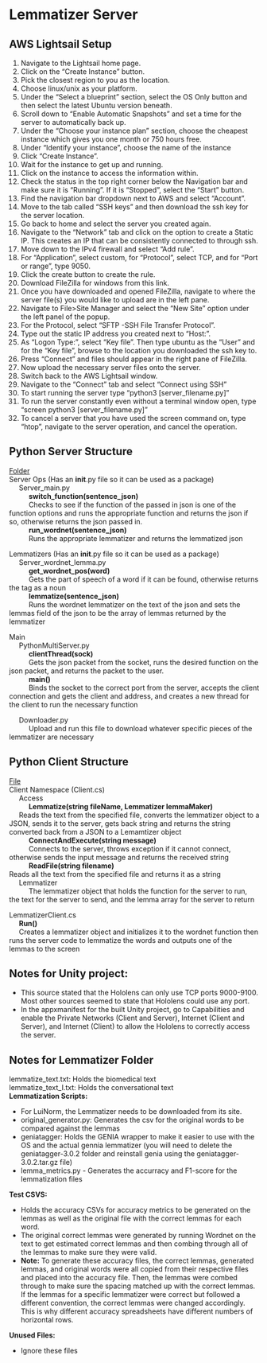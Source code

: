# Lemmatizer Server
## AWS Lightsail Setup
1. Navigate to the Lightsail home page.
2. Click on the “Create Instance” button.
3. Pick the closest region to you as the location.
4. Choose linux/unix as your platform.
5. Under the “Select a blueprint” section, select the OS Only button and then select the latest Ubuntu version beneath.
6. Scroll down to “Enable Automatic Snapshots” and set a time for the server to automatically back up.
7. Under the “Choose your instance plan” section, choose the cheapest instance which gives you one month or 750 hours free.
8. Under “Identify your instance”, choose the name of the instance
9. Click “Create Instance”.
10. Wait for the instance to get up and running.
11. Click on the instance to access the information within.
12. Check the status in the top right corner below the Navigation bar and make sure it is “Running”. If it is “Stopped”, select the “Start” button.
13. Find the navigation bar dropdown next to AWS and select “Account”.
14. Move to the tab called “SSH keys” and then download the ssh key for the server location.
15. Go back to home and select the server you created again.
16. Navigate to the “Network” tab and click on the option to create a Static IP. This creates an IP that can be consistently connected to through ssh.
17. Move down to the IPv4 firewall and select “Add rule”.
18. For “Application”, select custom, for “Protocol”, select TCP, and for “Port or range”, type 9050.
19. Click the create button to create the rule.
20. Download FileZilla for windows from this link.
21. Once you have downloaded and opened FileZilla, navigate to where the server file(s) you would like to upload are in the left pane.
22. Navigate to File>Site Manager and select the “New Site” option under the left panel of the popup.
23. For the Protocol, select “SFTP -SSH File Transfer Protocol”.
24. Type out the static IP address you created next to “Host:”.
25. As “Logon Type:”, select “Key file”. Then type ubuntu as the “User” and for the “Key file”, browse to the location you downloaded the ssh key to.
26. Press “Connect” and files should appear in the right pane of FileZilla.
27. Now upload the necessary server files onto the server.
28. Switch back to the AWS Lightsail window.
29. Navigate to the “Connect” tab and select “Connect using SSH”
30. To start running the server type “python3 [server_filename.py]”
31. To run the server constantly even without a terminal window open, type “screen python3 [server_filename.py]”
32. To cancel a server that you have used the screen command on, type “htop”, navigate to the server operation, and cancel the operation.

## Python Server Structure  
<ins>Folder</ins>  
Server Ops (Has an __init__.py file so it can be used as a package)  
&nbsp;&nbsp;&nbsp;&nbsp;&nbsp;Server_main.py  
&nbsp;&nbsp;&nbsp;&nbsp;&nbsp;&nbsp;&nbsp;&nbsp;&nbsp;&nbsp;**switch_function(sentence_json)**  
&nbsp;&nbsp;&nbsp;&nbsp;&nbsp;&nbsp;&nbsp;&nbsp;&nbsp;&nbsp;Checks to see if the function of the passed in json is one of the function options and runs the appropriate function and returns the json if so, otherwise returns the json passed in.  
&nbsp;&nbsp;&nbsp;&nbsp;&nbsp;&nbsp;&nbsp;&nbsp;&nbsp;&nbsp;**run_wordnet(sentence_json)**  
&nbsp;&nbsp;&nbsp;&nbsp;&nbsp;&nbsp;&nbsp;&nbsp;&nbsp;&nbsp;Runs the appropriate lemmatizer and returns the lemmatized json  

Lemmatizers (Has an __init__.py file so it can be used as a package)  
&nbsp;&nbsp;&nbsp;&nbsp;&nbsp;Server_wordnet_lemma.py  
&nbsp;&nbsp;&nbsp;&nbsp;&nbsp;&nbsp;&nbsp;&nbsp;&nbsp;&nbsp;**get_wordnet_pos(word)**  
&nbsp;&nbsp;&nbsp;&nbsp;&nbsp;&nbsp;&nbsp;&nbsp;&nbsp;&nbsp;Gets the part of speech of a word if it can be found, otherwise returns the tag as a noun  
&nbsp;&nbsp;&nbsp;&nbsp;&nbsp;&nbsp;&nbsp;&nbsp;&nbsp;&nbsp;**lemmatize(sentence_json)**  
&nbsp;&nbsp;&nbsp;&nbsp;&nbsp;&nbsp;&nbsp;&nbsp;&nbsp;&nbsp;Runs the wordnet lemmatizer on the text of the json and sets the lemmas field of the json to be the array of lemmas returned by the lemmatizer  

Main  
&nbsp;&nbsp;&nbsp;&nbsp;&nbsp;PythonMultiServer.py  
&nbsp;&nbsp;&nbsp;&nbsp;&nbsp;&nbsp;&nbsp;&nbsp;&nbsp;&nbsp;**clientThread(sock)**  
&nbsp;&nbsp;&nbsp;&nbsp;&nbsp;&nbsp;&nbsp;&nbsp;&nbsp;&nbsp;Gets the json packet from the socket, runs the desired function on the json packet, and returns the packet to the user.  
&nbsp;&nbsp;&nbsp;&nbsp;&nbsp;&nbsp;&nbsp;&nbsp;&nbsp;&nbsp;**main()**  
&nbsp;&nbsp;&nbsp;&nbsp;&nbsp;&nbsp;&nbsp;&nbsp;&nbsp;&nbsp;Binds the socket to the correct port from the server, accepts the client connection and gets the client and address, and creates a new thread for the client to run the necessary function  

&nbsp;&nbsp;&nbsp;&nbsp;&nbsp;Downloader.py  
&nbsp;&nbsp;&nbsp;&nbsp;&nbsp;&nbsp;&nbsp;&nbsp;&nbsp;&nbsp;Upload and run this file to download whatever specific pieces of the lemmatizer are necessary  

## Python Client Structure  
<ins>File</ins>  
Client Namespace (Client.cs)  
&nbsp;&nbsp;&nbsp;&nbsp;&nbsp;Access  
&nbsp;&nbsp;&nbsp;&nbsp;&nbsp;&nbsp;&nbsp;&nbsp;&nbsp;&nbsp;**Lemmatize(string fileName, Lemmatizer lemmaMaker)**  
&nbsp;&nbsp;&nbsp;&nbsp;&nbsp;Reads the text from the specified file, converts the lemmatizer object to a JSON, sends it to the server, gets back string and returns the string converted back from a JSON to a Lemamtizer object  
&nbsp;&nbsp;&nbsp;&nbsp;&nbsp;&nbsp;&nbsp;&nbsp;&nbsp;&nbsp;**ConnectAndExecute(string message)**  
&nbsp;&nbsp;&nbsp;&nbsp;&nbsp;&nbsp;&nbsp;&nbsp;&nbsp;&nbsp;Connects to the server, throws exception if it cannot connect, otherwise sends the input message and returns the received string  
&nbsp;&nbsp;&nbsp;&nbsp;&nbsp;&nbsp;&nbsp;&nbsp;&nbsp;&nbsp;**ReadFile(string filename)**  
Reads all the text from the specified file and returns it as a string  
&nbsp;&nbsp;&nbsp;&nbsp;&nbsp;Lemmatizer  
&nbsp;&nbsp;&nbsp;&nbsp;&nbsp;&nbsp;&nbsp;&nbsp;&nbsp;&nbsp;The lemmatizer object that holds the function for the server to run, the text for the server to send, and the lemma array for the server to return  

LemmatizerClient.cs  
&nbsp;&nbsp;&nbsp;&nbsp;&nbsp;**Run()**  
&nbsp;&nbsp;&nbsp;&nbsp;&nbsp;Creates a lemmatizer object and initializes it to the wordnet function then runs the server code to lemmatize the words and outputs one of the lemmas to the screen  

## Notes for Unity project:  
* This source stated that the Hololens can only use TCP ports 9000-9100. Most other sources seemed to state that Hololens could use any port.  
* In the appxmanifest for the built Unity project, go to Capabilities and enable the Private Networks (Client and Server), Internet (Client and Server), and Internet (Client) to allow the Hololens to correctly access the server.  

## Notes for Lemmatizer Folder
lemmatize_text.txt: Holds the biomedical text  
lemmatize_text_I.txt: Holds the conversational text  
**Lemmatization Scripts:**  
* For LuiNorm, the Lemmatizer needs to be downloaded from its site.
* original_generator.py: Generates the csv for the original words to be compared against the lemmas
* geniatagger: Holds the GENIA wrapper to make it easier to use with the OS and the actual gennia lemmatizer (you will need to delete the geniatagger-3.0.2 folder and reinstall genia using the geniatagger-3.0.2.tar.gz file)
* lemma_metrics.py - Generates the accurracy and F1-score for the lemmatization files
  
**Test CSVS:**  
* Holds the accuracy CSVs for accuracy metrics to be generated on the lemmas as well as the original file with the correct lemmas for each word.
* The original correct lemmas were generated by running Wordnet on the text to get estimated correct lemmas and then combing through all of the lemmas to make sure they were valid.
* **Note:** To generate these accuracy files, the correct lemmas, generated lemmas, and original words were all copied from their respective files and placed into the accuracy file. Then, the lemmas were combed through to make sure the spacing matched up with the correct lemmas. If the lemmas for a specific lemmatizer were correct but followed a different convention, the correct lemmas were changed accordingly. This is why different accuracy spreadsheets have different numbers of horizontal rows.
  
**Unused Files:**
* Ignore these files
